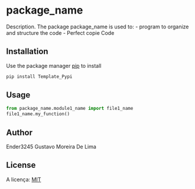 # package_name

Description. 
The package package_name is used to:
	- program to organize and structure the code
	- Perfect copie Code

## Installation

Use the package manager [pip](https://pip.pypa.io/en/stable/) to install 

```bash
pip install Template_Pypi
```

## Usage

```python
from package_name.module1_name import file1_name
file1_name.my_function()
```

## Author
Ender3245
Gustavo Moreira De Lima

## License
A licença: [MIT](https://choosealicense.com/licenses/mit/)